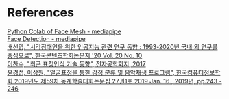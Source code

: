 # References
[Python Colab of Face Mesh - mediapipe](https://colab.research.google.com/drive/1FCxIsJS9i58uAsgsLFqDwFmiPO14Z2Hd) <br>
[Face Detection - mediapipe](https://google.github.io/mediapipe/solutions/face_detection.html) <br>
[배선영, "시각장애인을 위한 인공지능 관련 연구 동향 : 1993-2020년 국내·외 연구를 중심으로", 한국콘텐츠학회논문지 '20 Vol. 20 No. 10](https://koreascience.or.kr/article/JAKO202031458604056.pdf) <br>
[이찬수, "최근 표정인식 기술 동향", 전자공학회지, 2017](https://www.koreascience.or.kr/article/JAKO201724854344095.pdf) <br>
[윤경섭, 이상원, "얼굴표정을 통한 감정 분류 및 음악재생 프로그램", 한국컴퓨터정보학회 2019년도 제59차 동계학술대회논문집 27권1호 2019 Jan. 16 , 2019년, pp.243 - 246](https://scienceon.kisti.re.kr/srch/selectPORSrchArticle.do?cn=NPAP12899870&dbt=NPAP) <br>
